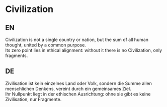 # Civilization

## EN
Civilization is not a single country or nation, but the sum of all human thought, united by a common purpose.  
Its zero point lies in ethical alignment: without it there is no Civilization, only fragments.

## DE
Zivilisation ist kein einzelnes Land oder Volk, sondern die Summe allen menschlichen Denkens, vereint durch ein gemeinsames Ziel.  
Ihr Nullpunkt liegt in der ethischen Ausrichtung: ohne sie gibt es keine Zivilisation, nur Fragmente.
